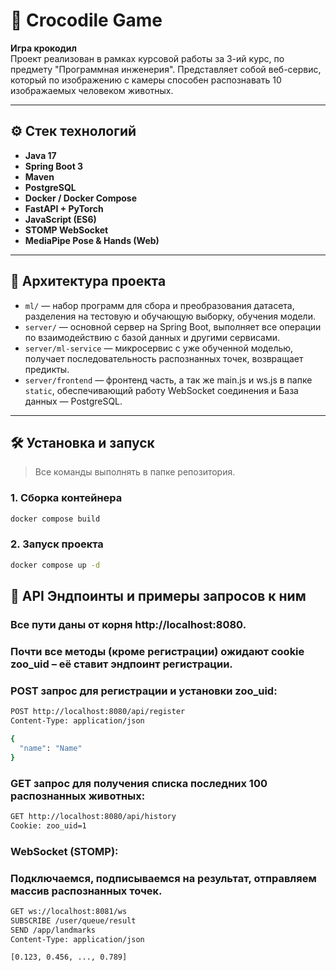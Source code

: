 # 🐊 Crocodile Game

**Игра крокодил**  
Проект реализован в рамках курсовой работы за 3-ий курс, по предмету "Программная инженерия".
Представляет собой веб-сервиc, который по изображению с камеры способен распознавать 10 изображаемых человеком животных.

---

## ⚙️ Стек технологий

- **Java 17**
- **Spring Boot 3**
- **Maven**
- **PostgreSQL**
- **Docker / Docker Compose**
- **FastAPI + PyTorch**
- **JavaScript (ES6)**
- **STOMP WebSocket**
- **MediaPipe Pose & Hands (Web)**
---

## 🧩 Архитектура проекта

- `ml/` — набор программ для сбора и преобразования датасета, разделения на тестовую и обучающую выборку, обучения модели.
- `server/` — основной сервер на Spring Boot, выполняет все операции по взаимодействию с базой данных и другими сервисами.
- `server/ml-service` — микросервис с уже обученной моделью, получает последовательность распознанных точек, возвращает предикты.
- `server/frontend` — фронтенд часть, а так же main.js и ws.js в папке `static`, обеспечивающий работу WebSocket соединения и 
База данных — PostgreSQL.

---

## 🛠️ Установка и запуск

> Все команды выполнять в папке репозитория.

### 1. Сборка контейнера

```bash
docker compose build
```
### 2. Запуск проекта

```bash
docker compose up -d
```

## 🔗 API Эндпоинты и примеры запросов к ним

### Все пути даны от корня http://localhost:8080.
### Почти все методы (кроме регистрации) ожидают cookie zoo_uid – её ставит эндпоинт регистрации.

### POST запрос для регистрации и установки zoo_uid:
```bash
POST http://localhost:8080/api/register
Content-Type: application/json

{
  "name": "Name"
}
```
### GET запрос для получения списка последних 100 распознанных животных:
```bash
GET http://localhost:8080/api/history
Cookie: zoo_uid=1
```
### WebSocket (STOMP):
### Подключаемся, подписываемся на результат, отправляем массив распознанных точек.
```bash
GET ws://localhost:8081/ws
SUBSCRIBE /user/queue/result
SEND /app/landmarks
Content-Type: application/json

[0.123, 0.456, ..., 0.789]
```

